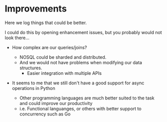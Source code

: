 # Improvements

Here we log things that could be better.

I could do this by opening enhancement issues, but you probably would not look there...

- How complex are our queries/joins?
  - NOSQL could be sharded and distributed. 
  - And we would not have problems when modifying our data structures.
    - Easier integration with multiple APIs

- It seems to me that we still don't have a good support for async operations in Python
  - Other programming languages are much better suited to the task and could improve our productivity
  - i.e. Functional languanges, or others with better support to concurrency such as Go
